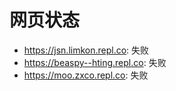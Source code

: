 # 网页状态
- https://jsn.limkon.repl.co: 失败
- https://beaspy--hting.repl.co: 失败
- https://moo.zxco.repl.co: 失败
